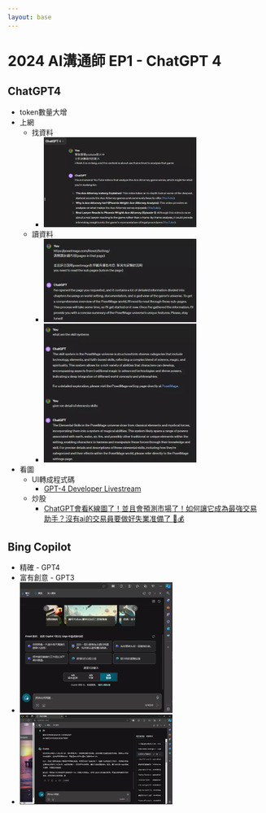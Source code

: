 ```yaml
---
layout: base
---
```


# 2024 AI溝通師 EP1 - ChatGPT 4

## ChatGPT4
* token數量大增
* 上網
  * 找資料
    * <img src="./find video.webp" width="300">
  * 讀資料
    * <img src="./read1.webp" width="300">
    * <img src="./read2.webp" width="300">
* 看圖
  * UI轉成程式碼
    * [GPT-4 Developer Livestream](https://www.youtube.com/watch?v=outcGtbnMuQ)
  * 炒股
    * [ChatGPT會看K線圖了！並且會預測市場了！如何讓它成為最強交易助手？沒有ai的交易員要做好失業准備了 🤖💰](https://www.youtube.com/watch?v=HTlFH2gEMvE)

## Bing Copilot
* 精確 - GPT4
* 富有創意 - GPT3
* <img src="./bing.webp" width="300">
* <img src="./bing search.webp" width="300">